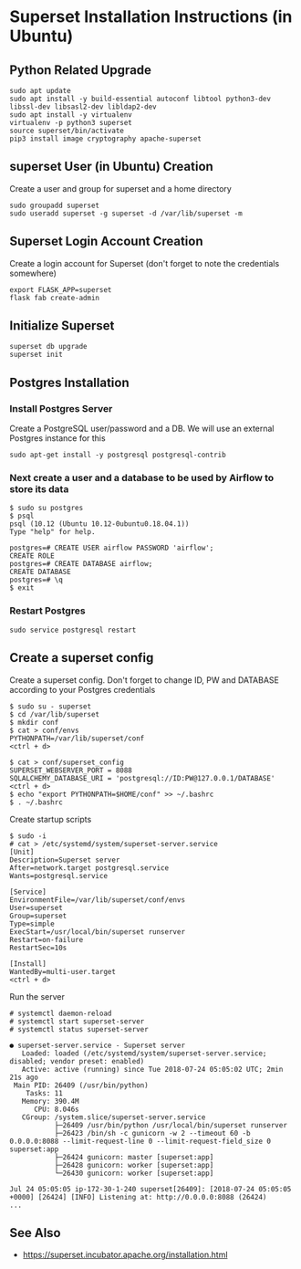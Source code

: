 # Superset Installation Instructions (in Ubuntu)


## Python Related Upgrade

```
sudo apt update
sudo apt install -y build-essential autoconf libtool python3-dev libssl-dev libsasl2-dev libldap2-dev 
sudo apt install -y virtualenv
virtualenv -p python3 superset
source superset/bin/activate
pip3 install image cryptography apache-superset
```

## superset User (in Ubuntu) Creation

Create a user and group for superset and a home directory
```
sudo groupadd superset
sudo useradd superset -g superset -d /var/lib/superset -m
```

## Superset Login Account Creation

Create a login account for Superset (don't forget to note the credentials somewhere)
```
export FLASK_APP=superset
flask fab create-admin
```

## Initialize Superset

```
superset db upgrade
superset init
```

## Postgres Installation

### Install Postgres Server

Create a PostgreSQL user/password and a DB. We will use an external Postgres instance for this
```
sudo apt-get install -y postgresql postgresql-contrib
```

### Next create a user and a database to be used by Airflow to store its data

```
$ sudo su postgres
$ psql
psql (10.12 (Ubuntu 10.12-0ubuntu0.18.04.1))
Type "help" for help.

postgres=# CREATE USER airflow PASSWORD 'airflow';
CREATE ROLE
postgres=# CREATE DATABASE airflow;
CREATE DATABASE
postgres=# \q
$ exit
```

### Restart Postgres

```
sudo service postgresql restart
```

## Create a superset config

Create a superset config. Don't forget to change ID, PW and DATABASE according to your Postgres credentials
```
$ sudo su - superset
$ cd /var/lib/superset
$ mkdir conf
$ cat > conf/envs
PYTHONPATH=/var/lib/superset/conf
<ctrl + d>

$ cat > conf/superset_config
SUPERSET_WEBSERVER_PORT = 8088
SQLALCHEMY_DATABASE_URI = 'postgresql://ID:PW@127.0.0.1/DATABASE'
<ctrl + d>
$ echo "export PYTHONPATH=$HOME/conf" >> ~/.bashrc
$ . ~/.bashrc
```

Create startup scripts
```
$ sudo -i
# cat > /etc/systemd/system/superset-server.service
[Unit]
Description=Superset server
After=network.target postgresql.service
Wants=postgresql.service

[Service]
EnvironmentFile=/var/lib/superset/conf/envs
User=superset
Group=superset
Type=simple
ExecStart=/usr/local/bin/superset runserver
Restart=on-failure
RestartSec=10s

[Install]
WantedBy=multi-user.target
<ctrl + d>
```

Run the server
```
# systemctl daemon-reload
# systemctl start superset-server
# systemctl status superset-server

● superset-server.service - Superset server
   Loaded: loaded (/etc/systemd/system/superset-server.service; disabled; vendor preset: enabled)
   Active: active (running) since Tue 2018-07-24 05:05:02 UTC; 2min 21s ago
 Main PID: 26409 (/usr/bin/python)
    Tasks: 11
   Memory: 390.4M
      CPU: 8.046s
   CGroup: /system.slice/superset-server.service
           ├─26409 /usr/bin/python /usr/local/bin/superset runserver
           ├─26423 /bin/sh -c gunicorn -w 2 --timeout 60 -b  0.0.0.0:8088 --limit-request-line 0 --limit-request-field_size 0 superset:app
           ├─26424 gunicorn: master [superset:app]
           ├─26428 gunicorn: worker [superset:app]
           └─26430 gunicorn: worker [superset:app]

Jul 24 05:05:05 ip-172-30-1-240 superset[26409]: [2018-07-24 05:05:05 +0000] [26424] [INFO] Listening at: http://0.0.0.0:8088 (26424)
...
```

## See Also
* https://superset.incubator.apache.org/installation.html


